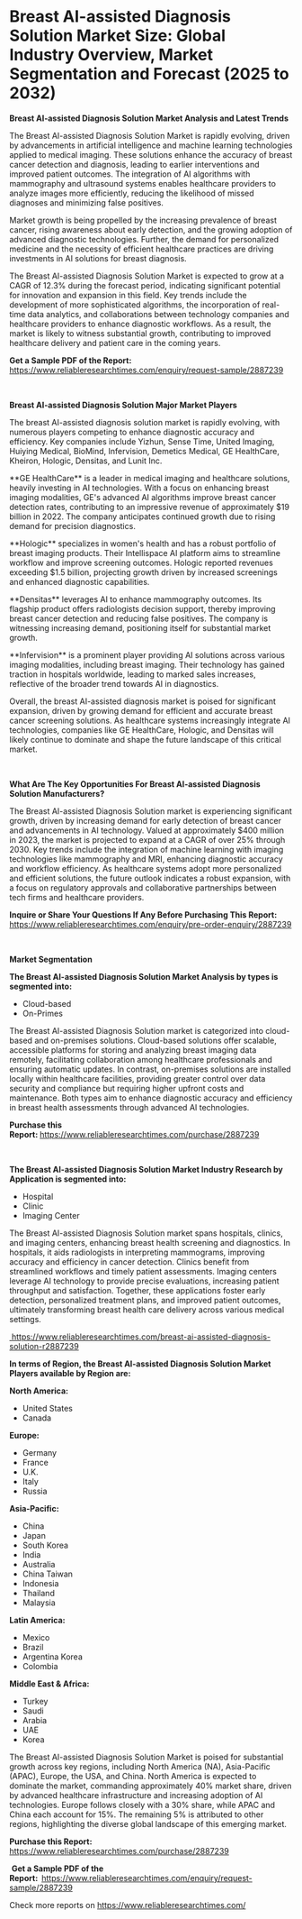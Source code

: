 <p><h1>Breast AI-assisted Diagnosis Solution Market Size: Global Industry Overview, Market Segmentation and Forecast (2025 to 2032)</h1></p><p><strong>Breast AI-assisted Diagnosis Solution Market Analysis and Latest Trends</strong></p>
<p><p>The Breast AI-assisted Diagnosis Solution Market is rapidly evolving, driven by advancements in artificial intelligence and machine learning technologies applied to medical imaging. These solutions enhance the accuracy of breast cancer detection and diagnosis, leading to earlier interventions and improved patient outcomes. The integration of AI algorithms with mammography and ultrasound systems enables healthcare providers to analyze images more efficiently, reducing the likelihood of missed diagnoses and minimizing false positives.</p><p>Market growth is being propelled by the increasing prevalence of breast cancer, rising awareness about early detection, and the growing adoption of advanced diagnostic technologies. Further, the demand for personalized medicine and the necessity of efficient healthcare practices are driving investments in AI solutions for breast diagnosis. </p><p>The Breast AI-assisted Diagnosis Solution Market is expected to grow at a CAGR of 12.3% during the forecast period, indicating significant potential for innovation and expansion in this field. Key trends include the development of more sophisticated algorithms, the incorporation of real-time data analytics, and collaborations between technology companies and healthcare providers to enhance diagnostic workflows. As a result, the market is likely to witness substantial growth, contributing to improved healthcare delivery and patient care in the coming years.</p></p>
<p><strong>Get a Sample PDF of the Report:&nbsp;</strong> <a href="https://www.reliableresearchtimes.com/enquiry/request-sample/2887239?utm_campaign=3014&utm_medium=2&utm_source=Github&utm_content=ia&utm_term=14032025&utm_id=breast-ai-assisted-diagnosis-solution">https://www.reliableresearchtimes.com/enquiry/request-sample/2887239</a></p>
<p>&nbsp;</p>
<p><strong>Breast AI-assisted Diagnosis Solution Major Market Players</strong></p>
<p><p>The breast AI-assisted diagnosis solution market is rapidly evolving, with numerous players competing to enhance diagnostic accuracy and efficiency. Key companies include Yizhun, Sense Time, United Imaging, Huiying Medical, BioMind, Infervision, Demetics Medical, GE HealthCare, Kheiron, Hologic, Densitas, and Lunit Inc.</p><p>**GE HealthCare** is a leader in medical imaging and healthcare solutions, heavily investing in AI technologies. With a focus on enhancing breast imaging modalities, GE's advanced AI algorithms improve breast cancer detection rates, contributing to an impressive revenue of approximately $19 billion in 2022. The company anticipates continued growth due to rising demand for precision diagnostics.</p><p>**Hologic** specializes in women's health and has a robust portfolio of breast imaging products. Their Intellispace AI platform aims to streamline workflow and improve screening outcomes. Hologic reported revenues exceeding $1.5 billion, projecting growth driven by increased screenings and enhanced diagnostic capabilities.</p><p>**Densitas** leverages AI to enhance mammography outcomes. Its flagship product offers radiologists decision support, thereby improving breast cancer detection and reducing false positives. The company is witnessing increasing demand, positioning itself for substantial market growth.</p><p>**Infervision** is a prominent player providing AI solutions across various imaging modalities, including breast imaging. Their technology has gained traction in hospitals worldwide, leading to marked sales increases, reflective of the broader trend towards AI in diagnostics.</p><p>Overall, the breast AI-assisted diagnosis market is poised for significant expansion, driven by growing demand for efficient and accurate breast cancer screening solutions. As healthcare systems increasingly integrate AI technologies, companies like GE HealthCare, Hologic, and Densitas will likely continue to dominate and shape the future landscape of this critical market.</p></p>
<p>&nbsp;</p>
<p><strong>What Are The Key Opportunities For Breast AI-assisted Diagnosis Solution Manufacturers?</strong></p>
<p><p>The Breast AI-assisted Diagnosis Solution market is experiencing significant growth, driven by increasing demand for early detection of breast cancer and advancements in AI technology. Valued at approximately $400 million in 2023, the market is projected to expand at a CAGR of over 25% through 2030. Key trends include the integration of machine learning with imaging technologies like mammography and MRI, enhancing diagnostic accuracy and workflow efficiency. As healthcare systems adopt more personalized and efficient solutions, the future outlook indicates a robust expansion, with a focus on regulatory approvals and collaborative partnerships between tech firms and healthcare providers.</p></p>
<p><strong>Inquire or Share Your Questions If Any Before Purchasing This Report:</strong> <a href="https://www.reliableresearchtimes.com/enquiry/pre-order-enquiry/2887239?utm_campaign=3014&utm_medium=2&utm_source=Github&utm_content=ia&utm_term=14032025&utm_id=breast-ai-assisted-diagnosis-solution">https://www.reliableresearchtimes.com/enquiry/pre-order-enquiry/2887239</a></p>
<p>&nbsp;</p>
<p><strong>Market Segmentation</strong></p>
<p><strong>The Breast AI-assisted Diagnosis Solution Market Analysis by types is segmented into:</strong></p>
<p><ul><li> Cloud-based</li><li>On-Primes </li></ul></p>
<p><p>The Breast AI-assisted Diagnosis Solution market is categorized into cloud-based and on-premises solutions. Cloud-based solutions offer scalable, accessible platforms for storing and analyzing breast imaging data remotely, facilitating collaboration among healthcare professionals and ensuring automatic updates. In contrast, on-premises solutions are installed locally within healthcare facilities, providing greater control over data security and compliance but requiring higher upfront costs and maintenance. Both types aim to enhance diagnostic accuracy and efficiency in breast health assessments through advanced AI technologies.</p></p>
<p><strong>Purchase this Report:&nbsp;</strong><a href="https://www.reliableresearchtimes.com/purchase/2887239?utm_campaign=3014&utm_medium=2&utm_source=Github&utm_content=ia&utm_term=14032025&utm_id=breast-ai-assisted-diagnosis-solution">https://www.reliableresearchtimes.com/purchase/2887239</a></p>
<p>&nbsp;</p>
<p><strong>The Breast AI-assisted Diagnosis Solution Market Industry Research by Application is segmented into:</strong></p>
<p><ul><li> Hospital</li><li>Clinic</li><li>Imaging Center </li></ul></p>
<p><p>The Breast AI-assisted Diagnosis Solution market spans hospitals, clinics, and imaging centers, enhancing breast health screening and diagnostics. In hospitals, it aids radiologists in interpreting mammograms, improving accuracy and efficiency in cancer detection. Clinics benefit from streamlined workflows and timely patient assessments. Imaging centers leverage AI technology to provide precise evaluations, increasing patient throughput and satisfaction. Together, these applications foster early detection, personalized treatment plans, and improved patient outcomes, ultimately transforming breast health care delivery across various medical settings.</p></p>
<p><a href="https://www.reliableresearchtimes.com/breast-ai-assisted-diagnosis-solution-r2887239?utm_campaign=3014&utm_medium=2&utm_source=Github&utm_content=ia&utm_term=14032025&utm_id=breast-ai-assisted-diagnosis-solution">&nbsp;https://www.reliableresearchtimes.com/breast-ai-assisted-diagnosis-solution-r2887239</a></p>
<p><strong>In terms of Region, the Breast AI-assisted Diagnosis Solution Market Players available by Region are:</strong></p>
<p>
    <p> <strong> North America: </strong>
        <ul>
            <li>United States</li>
            <li>Canada</li>
        </ul>
        </p> 
    <p> <strong> Europe: </strong>
        <ul>
            <li>Germany</li>
            <li>France</li>
            <li>U.K.</li>
            <li>Italy</li>
            <li>Russia</li>
        </ul>
        </p> 
    <p> <strong> Asia-Pacific: </strong>
        <ul>
            <li>China</li>
            <li>Japan</li>
            <li>South Korea</li>
            <li>India</li>
            <li>Australia</li>
            <li>China Taiwan</li>
            <li>Indonesia</li>
            <li>Thailand</li>
            <li>Malaysia</li>
        </ul>
        </p> 
    <p> <strong> Latin America: </strong>
        <ul>
            <li>Mexico</li>
            <li>Brazil</li>
            <li>Argentina Korea</li>
            <li>Colombia</li>
        </ul>
        </p> 
    <p> <strong> Middle East & Africa: </strong>
        <ul>
            <li>Turkey</li>
            <li>Saudi</li>
            <li>Arabia</li>
            <li>UAE</li>
            <li>Korea</li>
        </ul>
    </p>
    </p>
<p><p>The Breast AI-assisted Diagnosis Solution Market is poised for substantial growth across key regions, including North America (NA), Asia-Pacific (APAC), Europe, the USA, and China. North America is expected to dominate the market, commanding approximately 40% market share, driven by advanced healthcare infrastructure and increasing adoption of AI technologies. Europe follows closely with a 30% share, while APAC and China each account for 15%. The remaining 5% is attributed to other regions, highlighting the diverse global landscape of this emerging market.</p></p>
<p><strong>Purchase this Report: </strong><a href="https://www.reliableresearchtimes.com/purchase/2887239?utm_campaign=3014&utm_medium=2&utm_source=Github&utm_content=ia&utm_term=14032025&utm_id=breast-ai-assisted-diagnosis-solution">https://www.reliableresearchtimes.com/purchase/2887239</a></p>
<p>&nbsp;<strong>Get a Sample PDF of the Report:&nbsp;&nbsp;</strong><a href="https://www.reliableresearchtimes.com/enquiry/request-sample/2887239?utm_campaign=3014&utm_medium=2&utm_source=Github&utm_content=ia&utm_term=14032025&utm_id=breast-ai-assisted-diagnosis-solution">https://www.reliableresearchtimes.com/enquiry/request-sample/2887239</a></p>
<p><strong></strong></p>
<p>Check more reports on <a href="https://www.reliableresearchtimes.com/?utm_campaign=3014&utm_medium=2&utm_source=Github&utm_content=ia&utm_term=14032025&utm_id=breast-ai-assisted-diagnosis-solution">https://www.reliableresearchtimes.com/</a></p>